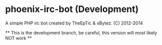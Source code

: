 phoenix-irc-bot (Development)
===============

A simple PHP irc bot created by TheEpTic & xBytez. (C) 2012-2014

** This is the development branch, be careful, this version will most likely NOT work **
